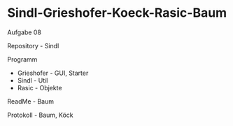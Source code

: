 Sindl-Grieshofer-Koeck-Rasic-Baum
=================================

Aufgabe 08

Repository  - Sindl

Programm 
- Grieshofer - GUI, Starter
- Sindl - Util
- Rasic - Objekte

ReadMe - Baum

Protokoll - Baum, Köck
